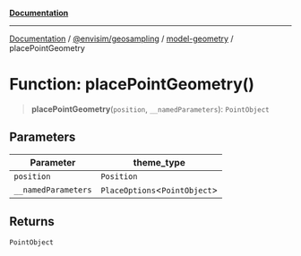 [**Documentation**](../../../../README.md)

---

[Documentation](../../../../README.md) / [@envisim/geosampling](../../README.md) / [model-geometry](../README.md) / placePointGeometry

# Function: placePointGeometry()

> **placePointGeometry**(`position`, `__namedParameters`): `PointObject`

## Parameters

| Parameter           | theme_type                      |
| ------------------- | ------------------------------- |
| `position`          | `Position`                      |
| `__namedParameters` | `PlaceOptions`\<`PointObject`\> |

## Returns

`PointObject`
